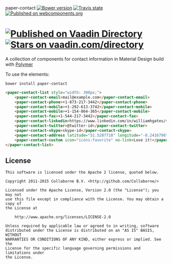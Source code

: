 paper-contact [![Bower version](https://badge.fury.io/bo/paper-contact.svg)](http://badge.fury.io/bo/paper-contact) [![Travis state](https://travis-ci.org/Collaborne/paper-contact.svg?branch=master)](https://travis-ci.org/Collaborne/paper-contact) [![Published on webcomponents.org](https://img.shields.io/badge/webcomponents.org-published-blue.svg)](https://www.webcomponents.org/element/Collaborne/paper-contact)
  
[![Published on Vaadin  Directory](https://img.shields.io/badge/Vaadin%20Directory-published-00b4f0.svg)](https://vaadin.com/directory/component/Collabornepaper-contact)
[![Stars on vaadin.com/directory](https://img.shields.io/vaadin-directory/star/Collabornepaper-contact.svg)](https://vaadin.com/directory/component/Collabornepaper-contact)
=========

A collection of components for contact information in Material Design build with [Polymer](https://www.polymer-project.org)

To use the elements:

`bower install paper-contact`

<!--
```
<custom-element-demo>
  <template>
    <link rel="import" href="paper-contact-list.html">
    <link rel="import" href="paper-contact-email.html">
    <link rel="import" href="paper-contact-phone.html">
    <link rel="import" href="paper-contact-mobile.html">
    <link rel="import" href="paper-contact-fax.html">
    <link rel="import" href="paper-contact-linkedin.html">
    <link rel="import" href="paper-contact-twitter.html">
    <link rel="import" href="paper-contact-skype.html">
    <link rel="import" href="paper-contact-address.html">
    <link rel="import" href="paper-contact-custom.html">
    <next-code-block></next-code-block>
  </template>
</custom-element-demo>
```
-->
```html
<paper-contact-list style="width: 300px;">
    <paper-contact-email>mail@example.com</paper-contact-email>
    <paper-contact-phone>+1-873-217-3442</paper-contact-phone>
    <paper-contact-mobile>+1-292-613-3742</paper-contact-mobile>
    <paper-contact-mobile>+1-154-864-365</paper-contact-mobile>
    <paper-contact-fax>+1-544-217-3442</paper-contact-fax>
    <paper-contact-linkedin>https://www.linkedin.com/in/williamhgates/</paper-contact-linkedin>
    <paper-contact-twitter>@twitter-id</paper-contact-twitter>
    <paper-contact-skype>skype-id</paper-contact-skype>
    <paper-contact-address latitude="51.5287718" longitude="-0.2416798">23 Belgrave Square&#10;London SW1X 8PZ&#10;United Kingdom</paper-contact-address>
    <paper-contact-custom icon="icons:favorite" no-link>Love it!</paper-contact-custom>
</paper-contact-list>
```


## License

    This software is licensed under the Apache 2 license, quoted below.

    Copyright 2011-2015 Collaborne B.V. <http://github.com/Collaborne/>

    Licensed under the Apache License, Version 2.0 (the "License"); you may not
    use this file except in compliance with the License. You may obtain a copy of
    the License at

        http://www.apache.org/licenses/LICENSE-2.0

    Unless required by applicable law or agreed to in writing, software
    distributed under the License is distributed on an "AS IS" BASIS, WITHOUT
    WARRANTIES OR CONDITIONS OF ANY KIND, either express or implied. See the
    License for the specific language governing permissions and limitations under
    the License.
    
